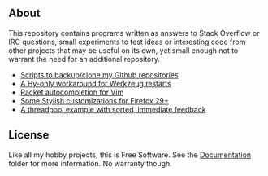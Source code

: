 
## About

This repository contains programs written as answers to Stack Overflow or IRC
questions, small experiments to test ideas or interesting code from other
projects that may be useful on its own, yet small enough not to warrant the
need for an additional repository.

* [Scripts to backup/clone my Github repositories](Source/Github-Scripts)
* [A Hy-only workaround for Werkzeug restarts](Source/Hy-Werkzeug-Restarts)
* [Racket autocompletion for Vim](Source/Racket-Vim-AutoComplete)
* [Some Stylish customizations for Firefox 29+](Source/Stylish)
* [A threadpool example with sorted, immediate feedback](Source/ThreadPool)

## License

Like all my hobby projects, this is Free Software. See the [Documentation][]
folder for more information. No warranty though.

[Documentation]: Documentation

